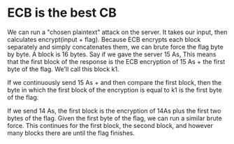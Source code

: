 # ECB is the best CB

We can run a "chosen plaintext" attack on the server. It takes our input, then calculates encrypt\(input + flag\). 
Because ECB encrypts each block separately and simply concatenates them, we can brute force the flag byte by byte. 
A block is 16 bytes. Say if we gave the server 15 As, This means that the first block of the response is the ECB encryption of 15 As + the first byte of the flag. 
We'll call this block k1.

If we continuously send 15 As +  and then compare the first block, then the byte in which the first block of the encryption is equal to k1 is the first byte of the flag.

If we send 14 As, the first block is the encryption of 14As plus the first two bytes of the flag. 
Given the first byte of the flag, we can run a similar brute force.
This continues for the first block, the second block, and however many blocks there are until the flag finishes.


